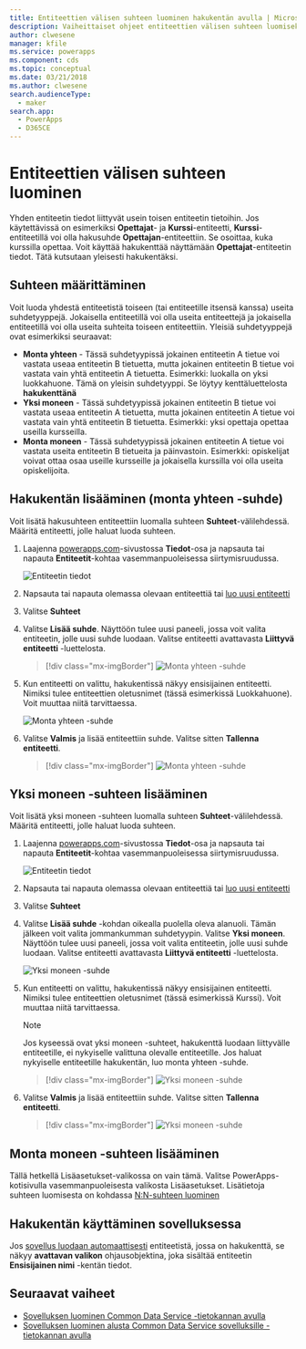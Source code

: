 ```yaml
---
title: Entiteettien välisen suhteen luominen hakukentän avulla | Microsoft Docs
description: Vaiheittaiset ohjeet entiteettien välisen suhteen luomiseksi PowerAppsissa hakukentän avulla.
author: clwesene
manager: kfile
ms.service: powerapps
ms.component: cds
ms.topic: conceptual
ms.date: 03/21/2018
ms.author: clwesene
search.audienceType:
  - maker
search.app:
  - PowerApps
  - D365CE
---
```


# <a name="create-a-relationship-between-entities"></a>Entiteettien välisen suhteen luominen
Yhden entiteetin tiedot liittyvät usein toisen entiteetin tietoihin. Jos käytettävissä on esimerkiksi **Opettajat**- ja **Kurssi**-entiteetti, **Kurssi**-entiteetillä voi olla hakusuhde **Opettajan**-entiteettiin. Se osoittaa, kuka kurssilla opettaa. Voit käyttää hakukenttää näyttämään **Opettajat**-entiteetin tiedot. Tätä kutsutaan yleisesti hakukentäksi.

## <a name="define-a-relationship"></a>Suhteen määrittäminen
Voit luoda yhdestä entiteetistä toiseen (tai entiteetille itsensä kanssa) useita suhdetyyppejä. Jokaisella entiteetillä voi olla useita entiteettejä ja jokaisella entiteetillä voi olla useita suhteita toiseen entiteettiin. Yleisiä suhdetyyppejä ovat esimerkiksi seuraavat:

* **Monta yhteen** - Tässä suhdetyypissä jokainen entiteetin A tietue voi vastata useaa entiteetin B tietuetta, mutta jokainen entiteetin B tietue voi vastata vain yhtä entiteetin A tietuetta. Esimerkki: luokalla on yksi luokkahuone. Tämä on yleisin suhdetyyppi. Se löytyy kenttäluettelosta **hakukenttänä**
* **Yksi moneen** - Tässä suhdetyypissä jokainen entiteetin B tietue voi vastata useaa entiteetin A tietuetta, mutta jokainen entiteetin A tietue voi vastata vain yhtä entiteetin B tietuetta. Esimerkki: yksi opettaja opettaa useilla kursseilla.
* **Monta moneen** - Tässä suhdetyypissä jokainen entiteetin A tietue voi vastata useita entiteetin B tietueita ja päinvastoin. Esimerkki: opiskelijat voivat ottaa osaa useille kursseille ja jokaisella kurssilla voi olla useita opiskelijoita.

## <a name="add-a-lookup-field-many-to-one-relationship"></a>Hakukentän lisääminen (monta yhteen -suhde)

Voit lisätä hakusuhteen entiteettiin luomalla suhteen **Suhteet**-välilehdessä. Määritä entiteetti, jolle haluat luoda suhteen.

1. Laajenna [powerapps.com](https://web.powerapps.com/?utm_source=padocs&utm_medium=linkinadoc&utm_campaign=referralsfromdoc)-sivustossa **Tiedot**-osa ja napsauta tai napauta **Entiteetit**-kohtaa vasemmanpuoleisessa siirtymisruudussa.

    ![Entiteetin tiedot](./media/data-platform-cds-create-entity/entitylist.png "Entiteettiluettelo")

2. Napsauta tai napauta olemassa olevaan entiteettiä tai [luo uusi entiteetti](data-platform-create-entity.md)

3. Valitse **Suhteet**

4. Valitse **Lisää suhde**. Näyttöön tulee uusi paneeli, jossa voit valita entiteetin, jolle uusi suhde luodaan. Valitse entiteetti avattavasta **Liittyvä entiteetti** -luettelosta.

    > [!div class="mx-imgBorder"] 
    > ![Monta yhteen -suhde](./media/data-platform-cds-newrelationship/manytoone-1.png "Monta yhteen -suhde")

5. Kun entiteetti on valittu, hakukentissä näkyy ensisijainen entiteetti. Nimiksi tulee entiteettien oletusnimet (tässä esimerkissä Luokkahuone). Voit muuttaa niitä tarvittaessa.

    ![Monta yhteen -suhde](./media/data-platform-cds-newrelationship/manytoone-2.png "Monta yhteen -suhde")

6. Valitse **Valmis** ja lisää entiteettiin suhde. Valitse sitten **Tallenna entiteetti**.

    > [!div class="mx-imgBorder"] 
    > ![Monta yhteen -suhde](./media/data-platform-cds-newrelationship/manytoone-3.png "Monta yhteen -suhde")

## <a name="add-a-one-to-many-relationship"></a>Yksi moneen -suhteen lisääminen

Voit lisätä yksi moneen -suhteen luomalla suhteen **Suhteet**-välilehdessä. Määritä entiteetti, jolle haluat luoda suhteen.

1. Laajenna [powerapps.com](https://web.powerapps.com/?utm_source=padocs&utm_medium=linkinadoc&utm_campaign=referralsfromdoc)-sivustossa **Tiedot**-osa ja napsauta tai napauta **Entiteetit**-kohtaa vasemmanpuoleisessa siirtymisruudussa.

    ![Entiteetin tiedot](./media/data-platform-cds-create-entity/entitylist.png "Entiteettiluettelo")

2. Napsauta tai napauta olemassa olevaan entiteettiä tai [luo uusi entiteetti](data-platform-create-entity.md)

3. Valitse **Suhteet**

4. Valitse **Lisää suhde** -kohdan oikealla puolella oleva alanuoli. Tämän jälkeen voit valita jommankumman suhdetyypin. Valitse **Yksi moneen**. Näyttöön tulee uusi paneeli, jossa voit valita entiteetin, jolle uusi suhde luodaan. Valitse entiteetti avattavasta **Liittyvä entiteetti** -luettelosta.

    ![Yksi moneen -suhde](./media/data-platform-cds-newrelationship/onetomany-1.png "Yksi moneen -suhde")

5. Kun entiteetti on valittu, hakukentissä näkyy ensisijainen entiteetti. Nimiksi tulee entiteettien oletusnimet (tässä esimerkissä Kurssi). Voit muuttaa niitä tarvittaessa.

    > [!NOTE]
    > Jos kyseessä ovat yksi moneen -suhteet, hakukenttä luodaan liittyvälle entiteetille, ei nykyiselle valittuna olevalle entiteetille. Jos haluat nykyiselle entiteetille hakukentän, luo monta yhteen -suhde.

    > [!div class="mx-imgBorder"] 
    > ![Yksi moneen -suhde](./media/data-platform-cds-newrelationship/onetomany-2.png "Yksi moneen -suhde")

6. Valitse **Valmis** ja lisää entiteettiin suhde. Valitse sitten **Tallenna entiteetti**.

    > [!div class="mx-imgBorder"] 
    > ![Yksi moneen -suhde](./media/data-platform-cds-newrelationship/onetomany-3.png "Yksi moneen -suhde")

## <a name="add-a-many-to-many-relationship"></a>Monta moneen -suhteen lisääminen

Tällä hetkellä Lisäasetukset-valikossa on vain tämä. Valitse PowerApps-kotisivulla vasemmanpuoleisesta valikosta Lisäasetukset. Lisätietoja suhteen luomisesta on kohdassa [N:N-suhteen luominen](/dynamics365/customer-engagement/customize/create-and-edit-nn-many-to-many-relationships)

## <a name="use-a-lookup-field-in-an-app"></a>Hakukentän käyttäminen sovelluksessa
Jos [sovellus luodaan automaattisesti](../canvas-apps/data-platform-create-app.md) entiteetistä, jossa on hakukenttä, se näkyy **avattavan valikon** ohjausobjektina, joka sisältää entiteetin **Ensisijainen nimi** -kentän tiedot.

## <a name="next-steps"></a>Seuraavat vaiheet
* [Sovelluksen luominen Common Data Service -tietokannan avulla](../canvas-apps/data-platform-create-app.md)
* [Sovelluksen luominen alusta Common Data Service sovelluksille -tietokannan avulla](../canvas-apps/data-platform-create-app-scratch.md)

